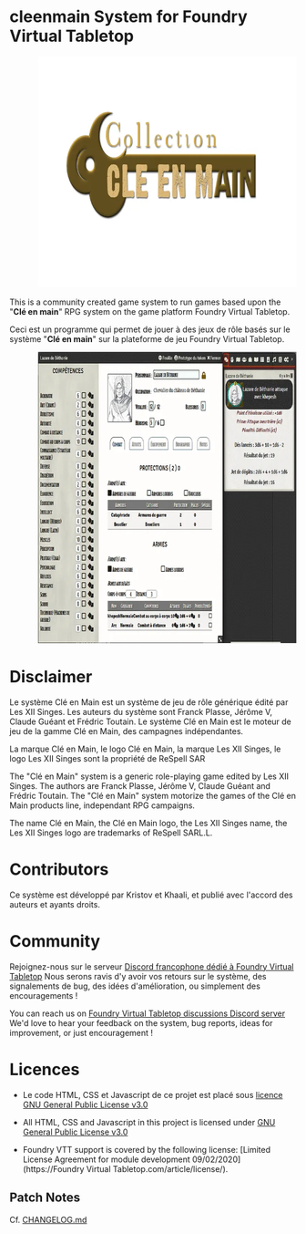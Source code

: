 # cleenmain System for Foundry Virtual Tabletop

<p style="margin-left: 10%;"> <img src="/assets/image/logo_cem.webp" alt="" width="700" height="405" /></p>

This is a community created game system to run games based upon the "**Clé en main**" RPG system on the game platform Foundry Virtual Tabletop.

Ceci est un programme qui permet de jouer à des jeux de rôle basés sur le système "**Clé en main**" sur la plateforme de jeu Foundry Virtual Tabletop.

<p style="margin-left: 10%;"> <img src="/assets/image/cem-system-exemple.webp" alt="" width="700" height="511" /></p>

# Disclaimer
Le système Clé en Main est un système de jeu de rôle générique édité par Les XII Singes. Les auteurs du système sont Franck Plasse, Jérôme V, Claude Guéant et Frédric Toutain. Le système Clé en Main est le moteur de jeu de la gamme Clé en Main, des campagnes indépendantes.

La marque Clé en Main, le logo Clé en Main, la marque Les XII Singes, le logo Les XII Singes sont la propriété de ReSpell SAR


The "Clé en Main" system is a generic role-playing game edited by Les XII Singes. The authors are Franck Plasse, Jérôme V, Claude Guéant and Frédric Toutain. The "Clé en Main" system motorize the games of the Clé en Main products line, independant RPG campaigns.

The name Clé en Main, the Clé en Main logo, the Les XII Singes name, the Les XII Singes logo are trademarks of ReSpell SARL.L.

# Contributors

Ce système est développé par Kristov et Khaali, et publié avec l'accord des auteurs et ayants droits.

# Community

Rejoignez-nous sur le serveur [Discord francophone dédié à Foundry Virtual Tabletop](https://discord.com/invite/pPSDNJk)
Nous serons ravis d'y avoir vos retours sur le système, des signalements de bug, des idées d'amélioration, ou simplement des encouragements !

You can reach us on [Foundry Virtual Tabletop discussions Discord server](https://discord.com/invite/5Fj2E42X)
We'd love to hear your feedback on the system, bug reports, ideas for improvement, or just encouragement !


# Licences

- Le code HTML, CSS et Javascript de ce projet est placé sous [licence GNU General Public License v3.0](https://choosealicense.com/licenses/gpl-3.0/)

- All HTML, CSS and Javascript in this project is licensed under [GNU General Public License v3.0](https://choosealicense.com/licenses/gpl-3.0/)

- Foundry VTT support is covered by the following license: [Limited License Agreement for module development 09/02/2020](https://Foundry Virtual Tabletop.com/article/license/).

## Patch Notes

Cf. [CHANGELOG.md](./CHANGELOG.md)
